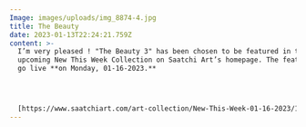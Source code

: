 ```yaml
---
Image: images/uploads/img_8874-4.jpg
title: The Beauty
date: 2023-01-13T22:24:21.759Z
content: >-
  I’m very pleased ! "The Beauty 3" has been chosen to be featured in the
  upcoming New This Week Collection on Saatchi Art’s homepage. The feature will
  go live **on Monday, 01-16-2023.**




  [https://www.saatchiart.com/​art-collection/New-This-Week-​01-16-2023/153961/713861/view](https://www.saatchiart.com/art-collection/New-This-Week-01-16-2023/153961/713861/view)
---
```

